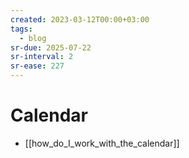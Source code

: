 ```yaml
---
created: 2023-03-12T00:00+03:00
tags:
  - blog
sr-due: 2025-07-22
sr-interval: 2
sr-ease: 227
---
```


# Calendar

<!-- NEXT: merge with note below -->

- [[how_do_I_work_with_the_calendar]]

